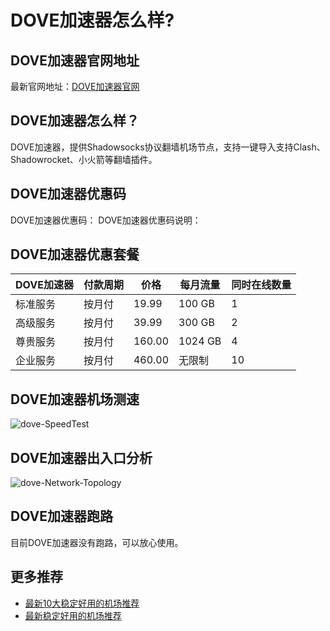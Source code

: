# DOVE加速器怎么样?

## DOVE加速器官网地址
最新官网地址：[DOVE加速器官网](https://dljc.affxc.com/dove/)

## DOVE加速器怎么样？
DOVE加速器，提供Shadowsocks协议翻墙机场节点，支持一键导入支持Clash、Shadowrocket、小火箭等翻墙插件。

## DOVE加速器优惠码
DOVE加速器优惠码：
DOVE加速器优惠码说明：

## DOVE加速器优惠套餐

| DOVE加速器 | 付款周期 | 价格     | 每月流量    | 同时在线数量 |
|---------|------|--------|---------|--------|
| 标准服务    | 按月付  | 19.99  | 100 GB  | 1      |
| 高级服务    | 按月付  | 39.99  | 300 GB  | 2      |
| 尊贵服务    | 按月付  | 160.00 | 1024 GB | 4      |
| 企业服务    | 按月付  | 460.00 | 无限制     | 10     |

## DOVE加速器机场测速

![dove-SpeedTest](https://github.com/user-attachments/assets/62b26a2a-68d2-490a-9dc6-6e069730af37)


## DOVE加速器出入口分析

![dove-Network-Topology](https://github.com/user-attachments/assets/0a9ecff1-132a-416d-b53a-de75f2c7439a)


## DOVE加速器跑路
目前DOVE加速器没有跑路，可以放心使用。

## 更多推荐
 - [最新10大稳定好用的机场推荐](https://github.com/dailijichang/jichangtuijian)
 - [最新稳定好用的机场推荐](https://www.dailijichang.com/?utm_source=github&utm_medium=dailijichang-details)
